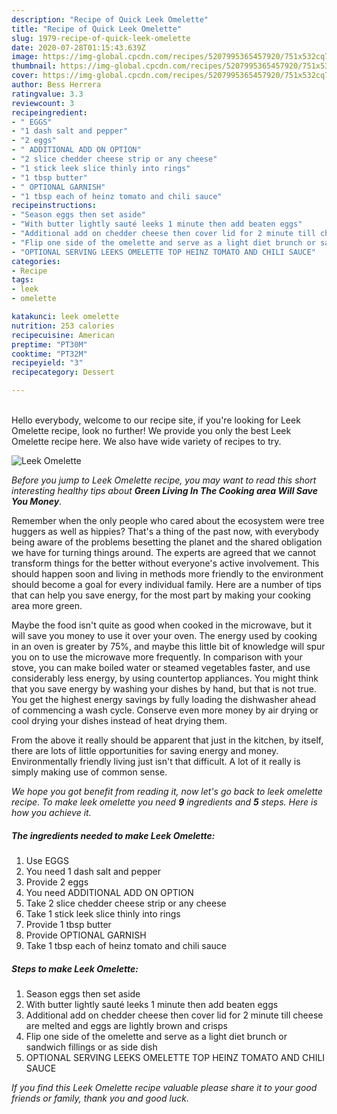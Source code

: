```yaml
---
description: "Recipe of Quick Leek Omelette"
title: "Recipe of Quick Leek Omelette"
slug: 1979-recipe-of-quick-leek-omelette
date: 2020-07-28T01:15:43.639Z
image: https://img-global.cpcdn.com/recipes/5207995365457920/751x532cq70/leek-omelette-recipe-main-photo.jpg
thumbnail: https://img-global.cpcdn.com/recipes/5207995365457920/751x532cq70/leek-omelette-recipe-main-photo.jpg
cover: https://img-global.cpcdn.com/recipes/5207995365457920/751x532cq70/leek-omelette-recipe-main-photo.jpg
author: Bess Herrera
ratingvalue: 3.3
reviewcount: 3
recipeingredient:
- " EGGS"
- "1 dash salt and pepper"
- "2 eggs"
- " ADDITIONAL ADD ON OPTION"
- "2 slice chedder cheese strip or any cheese"
- "1 stick leek slice thinly into rings"
- "1 tbsp butter"
- " OPTIONAL GARNISH"
- "1 tbsp each of heinz tomato and chili sauce"
recipeinstructions:
- "Season eggs then set aside"
- "With butter lightly sauté leeks 1 minute then add beaten eggs"
- "Additional add on chedder cheese then cover lid for 2 minute till cheese are melted and eggs are lightly brown and crisps"
- "Flip one side of the omelette and serve as a light diet brunch or sandwich fillings or as side dish"
- "OPTIONAL SERVING LEEKS OMELETTE TOP HEINZ TOMATO AND CHILI SAUCE"
categories:
- Recipe
tags:
- leek
- omelette

katakunci: leek omelette 
nutrition: 253 calories
recipecuisine: American
preptime: "PT30M"
cooktime: "PT32M"
recipeyield: "3"
recipecategory: Dessert

---
```

<br>
Hello everybody, welcome to our recipe site, if you're looking for Leek Omelette recipe, look no further! We provide you only the best Leek Omelette recipe here. We also have wide variety of recipes to try.
<br>


![Leek Omelette](https://img-global.cpcdn.com/recipes/5207995365457920/751x532cq70/leek-omelette-recipe-main-photo.jpg)

<i>Before you jump to Leek Omelette recipe, you may want to read this short interesting healthy tips about 
<strong>Green Living In The Cooking area Will Save You Money</strong>.</i>
</br>

Remember when the only people who cared about the ecosystem were tree huggers as well as hippies? That's a thing of the past now, with everybody being aware of the problems besetting the planet and the shared obligation we have for turning things around. The experts are agreed that we cannot transform things for the better without everyone's active involvement. This should happen soon and living in methods more friendly to the environment should become a goal for every individual family. Here are a number of tips that can help you save energy, for the most part by making your cooking area more green.

Maybe the food isn't quite as good when cooked in the microwave, but it will save you money to use it over your oven. The energy used by cooking in an oven is greater by 75%, and maybe this little bit of knowledge will spur you on to use the microwave more frequently. In comparison with your stove, you can make boiled water or steamed vegetables faster, and use considerably less energy, by using countertop appliances. You might think that you save energy by washing your dishes by hand, but that is not true. You get the highest energy savings by fully loading the dishwasher ahead of commencing a wash cycle. Conserve even more money by air drying or cool drying your dishes instead of heat drying them.

From the above it really should be apparent that just in the kitchen, by itself, there are lots of little opportunities for saving energy and money. Environmentally friendly living just isn't that difficult. A lot of it really is simply making use of common sense.


<i>We hope you got benefit from reading it, now let's go back to leek omelette recipe. To make leek omelette you need <strong>9</strong> ingredients and <strong>5</strong> steps. Here is how you achieve it.
</i>

##### The ingredients needed to make Leek Omelette:

1. Use  EGGS
1. You need 1 dash salt and pepper
1. Provide 2 eggs
1. You need  ADDITIONAL ADD ON OPTION
1. Take 2 slice chedder cheese strip or any cheese
1. Take 1 stick leek slice thinly into rings
1. Provide 1 tbsp butter
1. Provide  OPTIONAL GARNISH
1. Take 1 tbsp each of heinz tomato and chili sauce


##### Steps to make Leek Omelette:

1. Season eggs then set aside
1. With butter lightly sauté leeks 1 minute then add beaten eggs
1. Additional add on chedder cheese then cover lid for 2 minute till cheese are melted and eggs are lightly brown and crisps
1. Flip one side of the omelette and serve as a light diet brunch or sandwich fillings or as side dish
1. OPTIONAL SERVING LEEKS OMELETTE TOP HEINZ TOMATO AND CHILI SAUCE


<i>If you find this Leek Omelette recipe valuable please share it to your good friends or family, thank you and good luck.</i>
